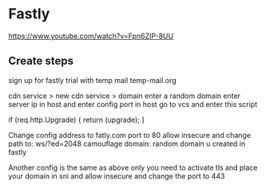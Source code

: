# Fastly

<https://www.youtube.com/watch?v=Fpn6ZIP-8UU>



## Create steps

sign up for fastly trial with temp mail
temp-mail.org

cdn service > new cdn service > domain
enter a random domain
enter server ip in host and enter config port in host
go to vcs and enter this script

if (req.http.Upgrade) {
  return (upgrade);
}

Change config address to fatly.com port to 80 allow insecure and
change path to: ws/?ed=2048
camouflage domain: random domain u created in fastly

Another config is the same as above only you need to activate tls and place your domain in sni
and allow insecure and change the port to 443
